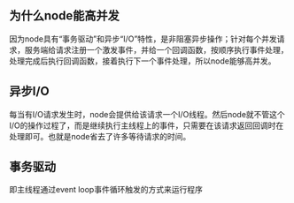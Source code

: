 ## 为什么node能高并发
因为node具有“事务驱动”和异步“I/O”特性，是非阻塞异步操作；针对每个并发请求，服务端给请求注册一个激发事件，并给一个回调函数，按顺序执行事件处理，处理完成后执行回调函数，接着执行下一个事件处理，所以node能够高并发。

## 异步I/O
每当有I/O请求发生时，node会提供给该请求一个I/O线程。然后node就不管这个I/O的操作过程了，而是继续执行主线程上的事件，只需要在该请求返回回调时在处理即可。也就是node省去了许多等待请求的时间。

## 事务驱动
即主线程通过event loop事件循环触发的方式来运行程序